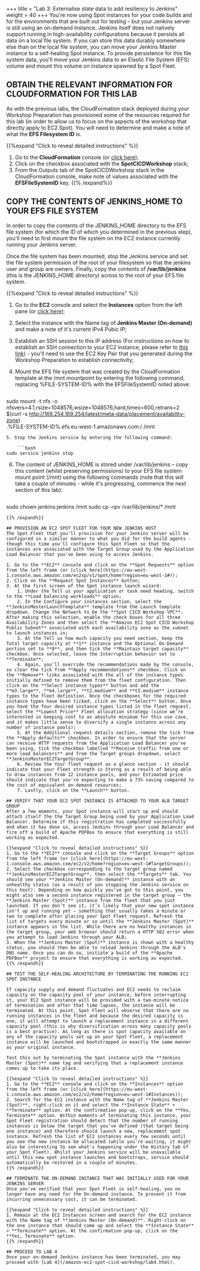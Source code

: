 +++
title = "Lab 3: Externalise state data to add resiliency to Jenkins"
weight = 40
+++
You're now using Spot instances for your code builds and for the environments that are built out for testing – but your Jenkins server is still using an on-demand instance. Jenkins itself does not natively support running in high-availability configurations because it persists all data on a local file system. If you can store this data durably somewhere else than on the local file system, you can move your Jenkins Master instance to a self-healing Spot instance. To provide persistence for this file system data, you’ll move your Jenkins data to an Elastic File System (EFS) volume and mount this volume on instance spawned by a Spot Fleet.

## OBTAIN THE RELEVANT INFORMATION FOR CLOUDFORMATION FOR THIS LAB
As with the previous labs, the CloudFormation stack deployed during your Workshop Preparation has provisioned some of the resources required for this lab (in order to allow us to focus on the aspects of the workshop that directly apply to EC2 Spot). You will need to determine and make a note of what the **EFS Filesystem ID** is.

{{%expand "Click to reveal detailed instructions" %}}
1. Go to the **CloudFormation** console (or [click here](https://eu-west-1.console.aws.amazon.com/cloudformation/home?region=eu-west-1#));
2. Click on the checkbox associated with the **SpotCICDWorkshop** stack;
3. From the Outputs tab of the SpotCICDWorkshop stack in the CloudFormation console, make note of values associated with the **EFSFileSystemID** key.
{{% /expand%}}

## COPY THE CONTENTS OF JENKINS_HOME TO YOUR EFS FILE SYSTEM
In order to copy the contents of the JENKINS_HOME directory to the EFS file system (for which the ID of which you determined in the previous step), you'll need to first mount the file system on the EC2 instance currently running your Jenkins server.

Once the file system has been mounted, stop the Jenkins service and set the file system permission of the root of your filesystem so that the jenkins user and group are owners. Finally, copy the contents of **/var/lib/jenkins** (this is the JENKINS_HOME directory) across to the root of your EFS file system.

{{%expand "Click to reveal detailed instructions" %}}
1. Go to the **EC2** console and select the **Instances** option from the left pane (or [click here](https://eu-west-1.console.aws.amazon.com/ec2/v2/home?region=eu-west-1#Instances:sort=instanceId));
2. Select the instance with the Name tag of **Jenkins Master (On-demand)** and make a note of it's current IPv4 Pubic IP;
3. Establish an SSH session to this IP address (For instructions on how to establish an SSH connection to your EC2 instance, please refer to [this link](https://docs.aws.amazon.com/AWSEC2/latest/UserGuide/AccessingInstances.html?icmpid=docs_ec2_console)) - you'll need to use the EC2 Key Pair that you generated during the Workshop Preparation to establish connectivity;
4. Mount the EFS file system that was created by the CloudFormation template at the /mnt mountpoint by entering the following command, replacing %FILE-SYSTEM-ID% with the EFSFileSystemID noted above:
 
    ```bash
sudo mount -t nfs -o nfsvers=4.1,rsize=1048576,wsize=1048576,hard,timeo=600,retrans=2 \
$(curl -s http://169.254.169.254/latest/meta-data/placement/availability-zone)\
.%FILE-SYSTEM-ID%.efs.eu-west-1.amazonaws.com:/ /mnt
```
5. Stop the Jenkins service by entering the following command:

    ```bash
sudo service jenkins stop
```

6. The content of JENKINS_HOME is stored under /var/lib/jenkins – copy this content (whilst preserving permissions) to your EFS file system mount point (/mnt) using the following commands (note that this will take a couple of minutes - while it's progressing, commence the next section of this lab):

    ```bash
sudo chown jenkins:jenkins /mnt
sudo cp -rpv /var/lib/jenkins/* /mnt
```
{{% /expand%}}

## PROVISION AN EC2 SPOT FLEET FOR YOUR NEW JENKINS HOST
The Spot Fleet that you'll provision for your Jenkins server will be configured in a similar manner to what you did for the build agents - though this time you'll configure this Spot Fleet so that the instances are associated with the Target Group used by the Application Load Balancer that you've been using to access Jenkins.

1. Go to the **EC2** console and click on the **Spot Requests** option from the left frame (or [click here](https://eu-west-1.console.aws.amazon.com/ec2sp/v1/spot/home?region=eu-west-1#));
2. Click on the **Request Spot Instances** button;
3. At the first screen of the Spot instance launch wizard:
    1. Under the Tell us your application or task need heading, switch to the **Load balancing workloads** option;
    2. In the Configure your instances section, select the **JenkinsMasterLaunchTemplate** template from the Launch template dropdown. Change the Network to be the **Spot CICD Workshop VPC**. After making this selection, enable the check boxes for all three Availability Zones and then select the **Amazon EC2 Spot CICD Workshop Public Subnet** associated with each availability zone as the subnet to launch instances in;
    3. At the Tell us how much capacity you need section, keep the Total target capacity at **1** instance and the Optional On-Demand portion set to **0**, and then tick the **Maintain target capacity** checkbox. Once selected, leave the Interruption behavior set to **Terminate**;
    4. Again, you'll override the recommendations made by the console, so clear the tick from **Apply recommendations** checkbox. Click on the **Remove** links associated with the all of the instance types initially defined to remove them from the fleet configuration. Then click on the **Select instance types** button and add the **m3.large**, **m4.large**, **t2.medium** and **t3.medium** instance types to the fleet definition. Once the checkboxes for the required instance types have been ticked, click on the **Select** button. Once you have the four desired instance types listed in the fleet request, select the **Lowest Price** Fleet allocation strategy (since we’re interested in keeping cost to an absolute minimum for this use case, and it makes little sense to diversify a single instance across any number of instance pools);
    5. At the Additional request details section, remove the tick from the **Apply defaults** checkbox. In order to ensure that the server can receive HTTP requests from the Application Load Balancer you've been using, tick the checkbox labelled **Receive traffic from one or more load balancers** and from the Target groups dropdown, select **JenkinsMasterEC2TargetGroup**.
    6. Review the Your fleet request as a glance section - it should indicate that your Fleet strength is Storng as a result of being able to draw instances from 12 instance pools, and your Estimated price should indicate that you're expecting to make a 73% saving compared to the cost of equivalent on-demand resources;
    7. Lastly, click on the **Launch** button.

## VERIFY THAT YOUR EC2 SPOT INSTANCE IS ATTACHED TO YOUR ALB TARGET GROUP
After a few moments, your Spot instance will start up and should attach itself the the Target Group being used by your Application Load Balancer. Determine if this registration has completed successfully and when it has done so, access Jenkins through your Load Balancer and fire off a build of Apache PDFBox to ensure that everything is still working as expected.

{{%expand "Click to reveal detailed instructions" %}}
1. Go to the **EC2** console and click on the **Target Groups** option from the left frame (or [click here](https://eu-west-1.console.aws.amazon.com/ec2/v2/home?region=eu-west-1#TargetGroups));
2. Select the checkbox corresponding to the target group named **JenkinsMasterEC2TargetGroup**, then select the **Targets** tab. You should see your **Jenkins Master (On-demand)** instance with an unhealthy status (as a result of you stopping the Jenkins service on this host). Depending on how quickly you’ve got to this point, you might also see a second instance registered in the target group – the **Jenkins Master (Spot)** instance from the fleet that you just launched. If you don’t see it, it’s likely that your new spot instance isn't up and running yet – something that usually takes a minute or two to complete after placing your Spot Fleet request. Refresh the list of targets every minute or so until the **Jenkins Master (Spot)** instance appears in the list. While there are no healthy instances in the target group, your web browser should return a HTTP 502 error when you attempt to load Jenkins through your ALB;
3. When the **Jenkins Master (Spot)** instance is shown with a healthy status, you should then be able to reload Jenkins through the ALB's DNS name. Once you can do so, initiate a build of the **Apache PDFBox** project to ensure that everything is working as expected.
{{% /expand%}}

## TEST THE SELF-HEALING ARCHITECTURE BY TERMINATING THE RUNNING EC2 SPOT INSTANCE

If capacity supply and demand fluctuates and EC2 needs to reclaim capacity on the capacity pool of your instance, before interrupting it, your EC2 Spot instance will be provided with a two-minute notice of termination and after that time lapses, the instance will be terminated. At this point, Spot Fleet will observe that there are no running instances in the fleet and because the desired capacity is one, it will attempt to launch a replacement instance in a different capacity pool (this is why diversification across many capacity pools is a best practice). As long as there is spot capacity available on any of the capacity pools set up on your Spot Fleet, a replacement instance will be launched and bootstrapped in exactly the same manner as your original instance.

Test this out by terminating the Spot instance with the **Jenkins Master (Spot)** name tag and verifying that a replacement instance comes up to take its place.

{{%expand "Click to reveal detailed instructions" %}}
1. Go to the **EC2** console and click on the **Instances** option from the left frame (or [click here](https://eu-west-1.console.aws.amazon.com/ec2/v2/home?region=eu-west-1#Instances));
2. Search for the EC2 instance with the Name tag of **Jenkins Master (Spot)**, right-click on it and select the **Instance State** > **Terminate** option. At the confirmation pop-up, click on the **Yes, Terminate** option. Within moments of terminating this instance, your Spot Fleet registration should detect that the number of running instances is below the target that you’ve defined (that target being one instance) and therefore should launch a new, replacement spot instance. Refresh the list of EC2 instances every few seconds until you see the new instance be allocated (while you're waiting, it might also be interesting to see what's happening under the History tab of your Spot Fleet). Whilst your Jenkins service will be unavailable until this new spot instance launches and bootstraps, service should automatically be restored in a couple of minutes.
{{% /expand%}}

## TERMINATE THE ON-DEMAND INSTANCE THAT WAS INITIALLY USED FOR YOUR JENKINS SERVER
Once you've verified that your Spot Fleet is self-healing, you no longer have any need for the On-demand instance. To prevent it from incurring unnecessary cost, it can be terminated.

{{%expand "Click to reveal detailed instructions" %}}
1. Remain at the EC2 Instances screen and search for the EC2 instance with the Name tag of **Jenkins Master (On-demand)**. Right-click on the one instance that should come up and select the **Instance State** > **Terminate** option. At the confirmation pop-up, click on the **Yes, Terminate** option.
{{% /expand%}}

## PROCEED TO LAB 4
Once your on-demand Jenkins instance has been terminated, you may proceed with [Lab 4](/amazon-ec2-spot-cicd-workshop/lab4.html).
